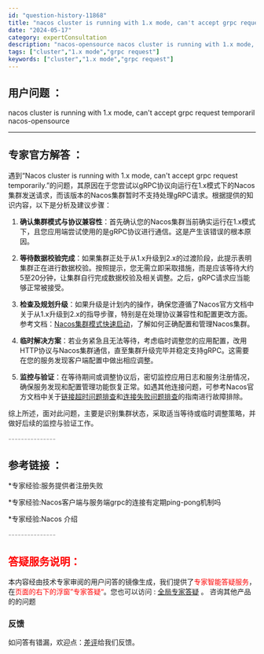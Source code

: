 ```yaml
---
id: "question-history-11868"
title: "nacos cluster is running with 1.x mode, can't accept grpc request temporaril nacos-opensource"
date: "2024-05-17"
category: expertConsultation
description: "nacos-opensource nacos cluster is running with 1.x mode, can't accept grpc request temporaril"
tags: ["cluster","1.x mode","grpc request"]
keywords: ["cluster","1.x mode","grpc request"]
---
```


## 用户问题 ： 
 nacos cluster is running with 1.x mode, can't accept grpc request temporaril nacos-opensource 

---------------
## 专家官方解答 ：

遇到“Nacos cluster is running with 1.x mode, can't accept grpc request temporarily.”的问题，其原因在于您尝试以gRPC协议向运行在1.x模式下的Nacos集群发送请求，而该版本的Nacos集群暂时不支持处理gRPC请求。根据提供的知识内容，以下是分析及建议步骤：

1. **确认集群模式与协议兼容性**：首先确认您的Nacos集群当前确实运行在1.x模式下，且您应用端尝试使用的是gRPC协议进行通信。这是产生该错误的根本原因。

2. **等待数据校验完成**：如果集群正处于从1.x升级到2.x的过渡阶段，此提示表明集群正在进行数据校验。按照提示，您无需立即采取措施，而是应该等待大约5至20分钟，让集群自行完成数据校验及相关调整。之后，gRPC请求应当能够正常被接受。

3. **检查及规划升级**：如果升级是计划内的操作，确保您遵循了Nacos官方文档中关于从1.x升级到2.x的指导步骤，特别是在处理协议兼容性和配置更改方面。参考文档：[Nacos集群模式快速启动](https://nacos.io/docs/latest/guide/admin/cluster-mode-quick-start/)，了解如何正确配置和管理Nacos集群。

4. **临时解决方案**：若业务紧急且无法等待，考虑临时调整您的应用配置，改用HTTP协议与Nacos集群通信，直至集群升级完毕并稳定支持gRPC。这需要在您的服务发现客户端配置中做出相应调整。

5. **监控与验证**：在等待期间或调整协议后，密切监控应用日志和服务注册情况，确保服务发现和配置管理功能恢复正常。如遇其他连接问题，可参考Nacos官方文档中关于[链接超时问题排查](https://aliyuque.antfin.com/ozb6sn/nacos-opensource/kzc8nbuxwbpnxn5w)和[连接失败问题排查](https://aliyuque.antfin.com/ozb6sn/nacos-opensource/rlweywdok5rwnqt0)的指南进行故障排除。

综上所述，面对此问题，主要是识别集群状态，采取适当等待或临时调整策略，并做好后续的监控与验证工作。


<font color="#949494">---------------</font> 


## 参考链接 ：

*专家经验:服务提供者注册失败 
 
 *专家经验:Nacos客户端与服务端grpc的连接有定期ping-pong机制吗 
 
 *专家经验:Nacos 介绍 


 <font color="#949494">---------------</font> 
 


## <font color="#FF0000">答疑服务说明：</font> 

本内容经由技术专家审阅的用户问答的镜像生成，我们提供了<font color="#FF0000">专家智能答疑服务</font>，在<font color="#FF0000">页面的右下的浮窗”专家答疑“</font>。您也可以访问 : [全局专家答疑](https://opensource.alibaba.com/chatBot) 。 咨询其他产品的的问题

### 反馈
如问答有错漏，欢迎点：[差评](https://ai.nacos.io/user/feedbackByEnhancerGradePOJOID?enhancerGradePOJOId=13832)给我们反馈。
